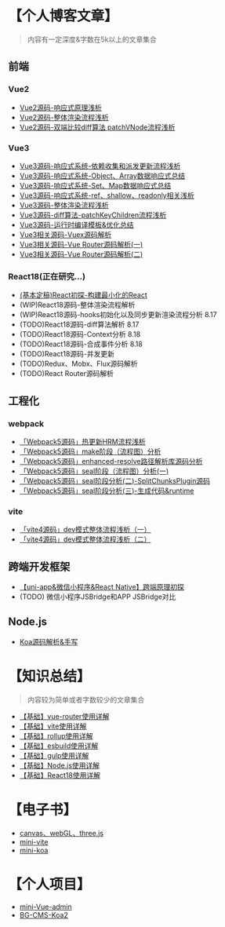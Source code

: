 # 【个人博客文章】
> 内容有一定深度&字数在5k以上的文章集合
## 前端
### Vue2
- [Vue2源码-响应式原理浅析](https://juejin.cn/post/7179389498860503099)
- [Vue2源码-整体渲染流程浅析](https://juejin.cn/post/7179782616776704060)
- [Vue2源码-双端比较diff算法 patchVNode流程浅析](https://juejin.cn/post/7179469444945543229)

### Vue3
- [Vue3源码-响应式系统-依赖收集和派发更新流程浅析](https://juejin.cn/post/7177613948907159607)
- [Vue3源码-响应式系统-Object、Array数据响应式总结](https://juejin.cn/post/7176490314419421239)
- [Vue3源码-响应式系统-Set、Map数据响应式总结](https://juejin.cn/post/7176681565051682873)
- [Vue3源码-响应式系统-ref、shallow、readonly相关浅析](https://juejin.cn/post/7177178450287919162)
- [Vue3源码-整体渲染流程浅析](https://juejin.cn/post/7179851550943084603)
- [Vue3源码-diff算法-patchKeyChildren流程浅析](https://juejin.cn/post/7179469444945543229)
- [Vue3源码-运行时编译模板&优化总结](https://juejin.cn/post/7229470524219899965)
- [Vue3相关源码-Vuex源码解析](https://juejin.cn/post/7228959271605944380)
- [Vue3相关源码-Vue Router源码解析(一)](https://juejin.cn/post/7215967109184503864)
- [Vue3相关源码-Vue Router源码解析(二)](https://juejin.cn/post/7215967453931077692)



### React18(正在研究...)
- [(基本定稿)React初探-构建最小化的React](https://github.com/wbccb/mini-react/blob/main/docs/1-%E5%89%8D%E7%BD%AE%E7%9F%A5%E8%AF%86%26%E5%8E%9F%E7%90%86%E5%88%9D%E6%8E%A2/0-(WIP)React%E5%88%9D%E6%8E%A2-%E6%9E%84%E5%BB%BA%E6%9C%80%E5%B0%8F%E5%8C%96%E7%9A%84React.md)
- (WIP)React18源码-整体渲染流程解析
- (WIP)React18源码-hooks初始化以及同步更新渲染流程分析 8.17
- (TODO)React18源码-diff算法解析 8.17
- (TODO)React18源码-Context分析 8.18
- (TODO)React18源码-合成事件分析 8.18
- (TODO)React18源码-并发更新
- (TODO)Redux、Mobx、Flux源码解析
- (TODO)React Router源码解析


## 工程化
### webpack
- [「Webpack5源码」热更新HRM流程浅析](https://segmentfault.com/a/1190000042587412)
- [「Webpack5源码」make阶段（流程图）分析](https://segmentfault.com/a/1190000043759679)
- [「Webpack5源码」enhanced-resolve路径解析库源码分析](https://segmentfault.com/a/1190000043759683)
- [「Webpack5源码」seal阶段（流程图）分析(一)](https://segmentfault.com/a/1190000043813899)
- [「Webpack5源码」seal阶段分析(二)-SplitChunksPlugin源码](https://segmentfault.com/a/1190000043845501)
- [「Webpack5源码」seal阶段分析(三)-生成代码&runtime](https://segmentfault.com/a/1190000043857275)

### vite
- [「vite4源码」dev模式整体流程浅析（一）](https://segmentfault.com/a/1190000043673403)
- [「vite4源码」dev模式整体流程浅析（二）](https://segmentfault.com/a/1190000043674823)


## 跨端开发框架
- [【uni-app&微信小程序&React Native】跨端原理初探](https://segmentfault.com/a/1190000043700260)
- (TODO) 微信小程序JSBridge和APP JSBridge对比

## Node.js
- [Koa源码解析&手写](https://segmentfault.com/a/1190000043960744)



# 【知识总结】
> 内容较为简单或者字数较少的文章集合
- [【基础】vue-router使用详解](https://github.com/wbccb/Frontend-Articles/issues/5)
- [【基础】vite使用详解](https://github.com/wbccb/Frontend-Articles/issues/6)
- [【基础】rollup使用详解](https://github.com/wbccb/Frontend-Articles/issues/7)
- [【基础】esbuild使用详解](https://github.com/wbccb/Frontend-Articles/issues/8)
- [【基础】gulp使用详解](https://github.com/wbccb/Frontend-Articles/issues/9)
- [【基础】Node.js使用详解](https://github.com/wbccb/Frontend-Articles/issues/11)
- [【基础】React18使用详解](https://github.com/wbccb/Frontend-Articles/issues/13)


# 【电子书】
- [canvas、webGL、three.js](https://github.com/wbccb/canvas-web3D)
- [mini-vite](https://github.com/wbccb/mini-vite)
- [mini-koa](https://github.com/wbccb/mini-koa)


# 【个人项目】
- [mini-Vue-admin](https://github.com/wbccb/mini-Vue-admin)
- [BG-CMS-Koa2](https://github.com/wbccb/BG-CMS-Koa2)
